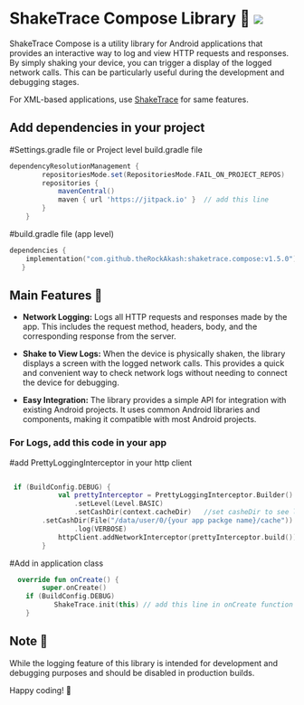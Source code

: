 
# ShakeTrace Compose Library 📱 [![](https://jitpack.io/v/theRockAkash/shaketrace.compose.svg)](https://jitpack.io/#theRockAkash/shaketrace.compose)

ShakeTrace Compose is a utility library for Android applications that provides an interactive way to log and view HTTP requests and responses. By simply shaking your device, you can trigger a display of the logged network calls. This can be particularly useful during the development and debugging stages.

For XML-based applications, use [ShakeTrace](https://github.com/theRockAkash/ShakeTrace) for same features.


## Add dependencies in your project

#Settings.gradle file or Project level build.gradle file
```groovy
dependencyResolutionManagement {
		repositoriesMode.set(RepositoriesMode.FAIL_ON_PROJECT_REPOS)
		repositories {
			mavenCentral()
			maven { url 'https://jitpack.io' }  // add this line
		}
	}
```

#build.gradle file (app level)
```kotlin
dependencies {
	implementation("com.github.theRockAkash:shaketrace.compose:v1.5.0")  // replace with latest version 
   }
```



## Main Features 🌟

- **Network Logging:** Logs all HTTP requests and responses made by the app. This includes the request method, headers, body, and the corresponding response from the server.

- **Shake to View Logs:** When the device is physically shaken, the library displays a screen with the logged network calls. This provides a quick and convenient way to check network logs without needing to connect the device for debugging.

- **Easy Integration:** The library provides a simple API for integration with existing Android projects. It uses common Android libraries and components, making it compatible with most Android projects.

### For Logs, add this code in your app
#add PrettyLoggingInterceptor in your http client
```kotlin

 if (BuildConfig.DEBUG) {
            val prettyInterceptor = PrettyLoggingInterceptor.Builder()
                .setLevel(Level.BASIC)
                .setCashDir(context.cacheDir)   //set casheDir to see logs in app on shake event
		.setCashDir(File("/data/user/0/{your app packge name}/cache"))   //or pass file and replace {your app package name} with your actual app package name.
                .log(VERBOSE)                  
            httpClient.addNetworkInterceptor(prettyInterceptor.build())   // add prettyInterceptor in http client
        }
```


#Add in application class
```kotlin
  override fun onCreate() {
        super.onCreate()
 	if (BuildConfig.DEBUG)
           ShakeTrace.init(this) // add this line in onCreate function of application class only if you want to see logs on shake
    }
```

## Note 📝

While the logging feature of this library is intended for development and debugging purposes and should be disabled in production builds.



Happy coding! 🚀
